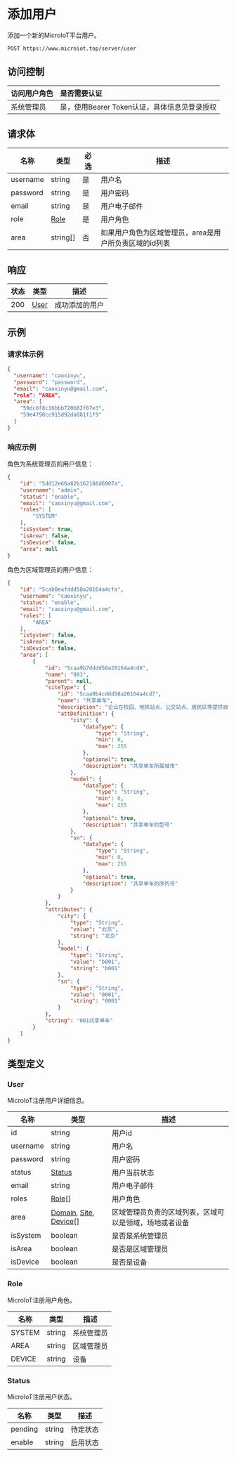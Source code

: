 # 添加用户

添加一个新的MicroIoT平台用户。

``` HTTP
POST https://www.microiot.top/server/user
```
## 访问控制

| 访问用户角色 | 是否需要认证                                 |
| :----------- | :------------------------------------------- |
| 系统管理员   | 是，使用Bearer Token认证，具体信息见登录授权 |


## 请求体

| 名称     | 类型          | 必选 | 描述                                                   |
| -------- | ------------- | ---- | ------------------------------------------------------ |
| username | string        | 是   | 用户名                                                 |
| password | string        | 是   | 用户密码                                               |
| email    | string        | 是   | 用户电子邮件                                           |
| role     | [Role](#role) | 是   | 用户角色                                               |
| area     | string[]      | 否   | 如果用户角色为区域管理员，area是用户所负责区域的id列表 |



## 响应

| 状态 | 类型          | 描述           |
| ---- | ------------- | -------------- |
| 200  | [User](#user) | 成功添加的用户 |



## 示例

### 请求体示例

``` JSON
{
  "username": "caoxinyu",
  "password": "password",
  "email": "caoxinyu@gmail.com",
  ”role”: “AREA”,
  "area": [
    "59dc8f8c16bbb720b82f67e3",
    "59e4798cc915d92da081f1f9"
  ]
}
```

### 响应示例

角色为系统管理员的用户信息：

``` JSON
{
    "id": "5dd12e66a82b162186d6907a",
    "username": "admin",
    "status": "enable",
    "email": "caoxinyu@gmail.com",
    "roles": [
        "SYSTEM"
    ],
    "isSystem": true,
    "isArea": false,
    "isDevice": false,
    "area": null
}
```

角色为区域管理员的用户信息：

``` JSON
{
    "id": "5cab0eafddd50a20164a4cfa",
    "username": "caoxinyu",
    "status": "enable",
    "email": "caoxinyu@gmail.com",
    "roles": [
        "AREA"
    ],
    "isSystem": false,
    "isArea": true,
    "isDevice": false,
    "area": [
        {
            "id": "5caa9b7dddd50a20164a4cd8",
            "name": "001",
            "parent": null,
            "siteType": {
                "id": "5caa9b4cddd50a20164a4cd7",
                "name": "共享单车",
                "description": "企业在校园、地铁站点、公交站点、居民区等提供自行车单车共享服务。",
                "attDefinition": {
                    "city": {
                        "dataType": {
                            "type": "String",
                            "min": 0,
                            "max": 255
                        },
                        "optional": true,
                        "description": "共享单车所属城市"
                    },
                    "model": {
                        "dataType": {
                            "type": "String",
                            "min": 0,
                            "max": 255
                        },
                        "optional": true,
                        "description": "共享单车的型号"
                    },
                    "sn": {
                        "dataType": {
                            "type": "String",
                            "min": 0,
                            "max": 255
                        },
                        "optional": true,
                        "description": "共享单车的序列号"
                    }
                }
            },
            "attributes": {
                "city": {
                    "type": "String",
                    "value": "北京",
                    "string": "北京"
                },
                "model": {
                    "type": "String",
                    "value": "b001",
                    "string": "b001"
                },
                "sn": {
                    "type": "String",
                    "value": "0001",
                    "string": "0001"
                }
            },
            "string": "001共享单车"
        }
    ]
}
```

## 类型定义

### User

MicroIoT注册用户详细信息。

| 名称     | 类型   | 描述   |
| -------- | ------ | ------ |
| id       | string | 用户id |
| username | string | 用户名 |
| password | string | 用户密码       |
| status | [Status](#status) | 用户当前状态 |
| email | string | 用户电子邮件 |
| roles | [Role](#role)[] | 用户角色 |
| area | [Domain](../domain/adddomain.md#domain), [Site](../site/addsite.md#site), [Device](../device/adddevice.md#device)[] | 区域管理员负责的区域列表，区域可以是领域，场地或者设备 |
| isSystem | boolean | 是否是系统管理员 |
| isArea | boolean | 是否是区域管理员 |
| isDevice | boolean | 是否是设备 |

### Role

MicroIoT注册用户角色。

| 名称   | 类型   | 描述       |
| ------ | ------ | ---------- |
| SYSTEM | string | 系统管理员 |
| AREA   | string | 区域管理员 |
| DEVICE | string | 设备       |

### Status

MicroIoT注册用户状态。

| 名称    | 类型   | 描述     |
| ------- | ------ | -------- |
| pending | string | 待定状态 |
| enable  | string | 启用状态 |



